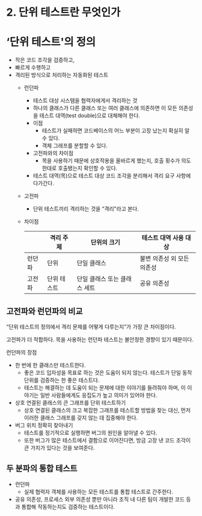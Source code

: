 # 2. 단위 테스트란 무엇인가

# ‘단위 테스트'의 정의

- 작은 코드 조각을 검증하고,
- 빠르게 수행하고
- 격리된 방식으로 처리하는 자동화된 테스트
    - 런던파
        - 테스트 대상 시스템을 협력자에게서 격리하는 것
        - 하나의 클래스가 다른 클래스 또는 여러 클래스에 의존하면 이 모든 의존성을 테스트 대역(test double)으로 대체해야 한다.
        - 이점
            - 테스트가 실패하면 코드베이스의 어느 부분이 고장 났는지 확실히 알 수 있다.
            - 객체 그래프를 분할할 수 있다.
        - 고전파와의 차이점
            - 목을 사용하기 때문에 상호작용을 올바르게 했는지, 호출 횟수가 의도한대로 호출됐는지 확인할 수 있다.
        - 테스트 대역(목)으로 테스트 대상 코드 조각을 분리해서 격리 요구 사항에 다가간다.
    - 고전파
        - 단위 테스트끼리 격리하는 것을 “격리"라고 본다.
    - 차이점
        
        
        |  | 격리 주체 | 단위의 크기 | 테스트 대역 사용 대상 |
        | --- | --- | --- | --- |
        | 런던파 | 단위 | 단일 클래스 | 불변 의존성 외 모든 의존성 |
        | 고전파 | 단위 테스트 | 단일 클래스 또는 클래스 세트 | 공유 의존성 |

## 고전파와 런던파의 비교

“단위 테스트의 정의에서 격리 문제를 어떻게 다루는지”가 가장 큰 차이점이다.

고전파가 더 적합하다. 목을 사용하는 런던파 테스트는 불안정한 경향이 있기 때문이다.

런던파의 장점

- 한 번에 한 클래스만 테스트한다.
    - 좋은 코드 입자성을 목표로 하는 것은 도움이 되지 않는다. 테스트가 단일 동작 단위를 검증하는 한 좋은 테스트다.
    - 테스트는 해결하는 데 도움이 되는 문제에 대한 이야기를 들려줘야 하며, 이 이야기는 일반 사람들에게도 응집도가 높고 의미가 있어야 한다.
- 상호 연결된 클래스의 큰 그래프를 단위 테스트하기
    - 상호 연결된 클래스의 크고 복잡한 그래프를 테스트할 방법을 찾는 대신, 먼저 이러한 클래스 그래프를 갖지 않는 데 집중해야 한다.
- 버그 위치 정확히 찾아내기
    - 테스트를 정기적으로 실행하면 버그의 원인을 알아낼 수 있다.
    - 또한 버그가 많은 테스트에서 결함으로 이어진다면, 방금 고장 낸 코드 조각이 큰 가치가 있다는 것을 보여준다.
    

## 두 분파의 통합 테스트

- 런던파
    - 실제 협력자 객체를 사용하는 모든 테스트를 통합 테스트로 간주한다.
- 공유 의존성, 프로세스 외부 의존성 뿐만 아니라 조직 내 다른 팀이 개발한 코드 등과 통합해 작동하는지도 검증하는 테스트이다.